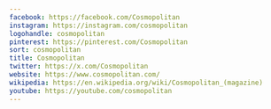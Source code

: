 ```yaml
---
facebook: https://facebook.com/Cosmopolitan
instagram: https://instagram.com/cosmopolitan
logohandle: cosmopolitan
pinterest: https://pinterest.com/Cosmopolitan
sort: cosmopolitan
title: Cosmopolitan
twitter: https://x.com/Cosmopolitan
website: https://www.cosmopolitan.com/
wikipedia: https://en.wikipedia.org/wiki/Cosmopolitan_(magazine)
youtube: https://youtube.com/cosmopolitan
---
```

